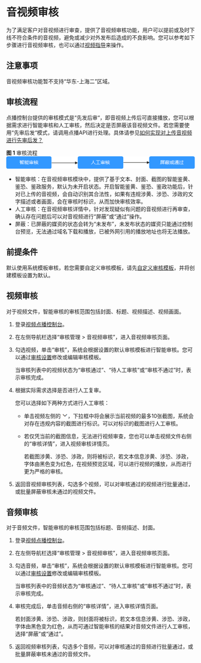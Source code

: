 # 音视频审核<a name="vod_01_0069"></a>

为了满足客户对音视频进行审查，提供了音视频审核功能，用户可以提前或及时下线不符合条件的音视频，避免或减少对外发布后造成的不良影响。您可以参考如下步骤进行音视频审核，也可以通过[视频指导](https://bbs.huaweicloud.com/videos/66dd0b71aed0498696444e20f6260277)来操作。

## 注意事项<a name="section13808832181315"></a>

音视频审核功能暂不支持“华东-上海二”区域。

## 审核流程<a name="section18559152439"></a>

点播控制台提供的审核模式是“先发后审“，即音视频上传后可直接播放，您可以根据需求进行智能审核和人工审核，然后决定是否屏蔽该音视频文件。若您需要使用“先审后发“模式，请调用点播API进行处理。具体请参见[如何实现对上传音视频进行先审后发？](https://support.huaweicloud.com/vod_faq/vod_08_0079.html)

**图 1**  审核流程<a name="fig7737135243411"></a>  
![](figures/审核流程.png "审核流程")

-   智能审核：在音视频审核模块中，提供了基于文本、封面、截图的智能鉴黄、鉴恐、鉴政服务，默认为未开启状态。开启智能鉴黄、鉴恐、鉴政功能后，针对已上传的音视频，会自动识别其合法性，如果有违规涉黄、涉恐、涉政的文字描述或者画面，会在审核时标识，从而加快审核效率。
-   人工审核：在音视频审核详情中，针对发现疑似有问题的音视频进行再审查，确认存在问题后可以对音视频进行“屏蔽”或“通过”操作。
-   屏蔽：已屏蔽的媒资的状态会转为“未发布”，未发布状态的媒资只能通过控制台预览，无法通过域名下载和播放，已被外网引用的播放地址也将无法播放。

## 前提条件<a name="section73242594200"></a>

默认使用系统模板审核，若您需要自定义审核模板，请先[自定义审核模板](审核设置.md)，并将创建模板设置为默认。

## 视频审核<a name="section021912171100"></a>

对于视频文件，智能审核的审核范围包括封面、标题、视频描述、视频画面。

1.  登录[视频点播控制台](https://console.huaweicloud.com/vod)。
2.  在左侧导航栏选择“审核管理 \> 音视频审核”，进入音视频审核页面。
3.  勾选视频，单击“审核”，系统会根据设置的默认审核模板进行智能审核。您可以通过[审核设置](审核设置.md)修改或编辑审核模板。

    当审核列表中的视频状态为“审核通过”、“待人工审核”或“审核不通过”时，表示审核完成。

4.  根据实际需求选择是否进行人工复审。

    您可以选择如下两种方式进行人工审核：

    -   单击视频左侧的![](figures/展开.png)，下拉框中将会展示当前视频的最多10张截图，系统会对存在违规内容的截图进行标识。可以对标识的截图进行人工审核。
    -   若仅凭当前的截图信息，无法进行视频审查，您也可以单击视频文件右侧的“审核详情”，进入视频审核详情页。

        若截图涉黄、涉恐、涉政，则将被标识，若文本信息涉黄、涉恐、涉政，字体由黑色变为红色，在视频预览区域，可以进行视频的播放，从而进行更为严格的审核。

5.  返回音视频审核列表，勾选多个视频，可以对审核通过的视频进行批量通过，或批量屏蔽审核未通过的视频文件。

## 音频审核<a name="section322151712018"></a>

对于音频文件，智能审核的审核范围包括标题、音频描述、封面。

1.  登录[视频点播控制台](https://console.huaweicloud.com/vod)。
2.  在左侧导航栏选择“审核管理 \> 音视频审核”，进入音视频审核页面。
3.  勾选音频，单击“审核”，系统会根据设置的默认审核模板进行智能审核。您可以通过[审核设置](审核设置.md)修改或编辑审核模板。

    当审核列表中的音频状态为“审核通过”、“待人工审核”或“审核不通过”时，表示审核完成。

4.  审核完成后，单击音频右侧的“审核详情”，进入审核详情页面。

    若封面涉黄、涉恐、涉政，则封面将被标识，若文本信息涉黄、涉恐、涉政，字体由黑色变为红色，从而可通过智能审核的结果对音频文件进行人工审核，选择“屏蔽”或“通过”。

5.  返回视频审核列表，勾选多个音频，可以对审核通过的音频进行批量通过，或批量屏蔽审核未通过的音频文件。

